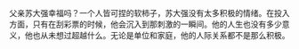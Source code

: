 父亲苏大强幸福吗？一个人皆可捏的软柿子，苏大强没有太多积极的情绪。在投入方面，只有在刮彩票的时候，他会沉入到那刺激的一瞬间。他的人生也没有多少意义，他也从未想过超越什么。无论是单位和家庭，他的人际关系都不是那么积极。
<!--stackedit_data:
eyJoaXN0b3J5IjpbMTM2MzA5Njc2NSw0MjE1NzA0OF19
-->